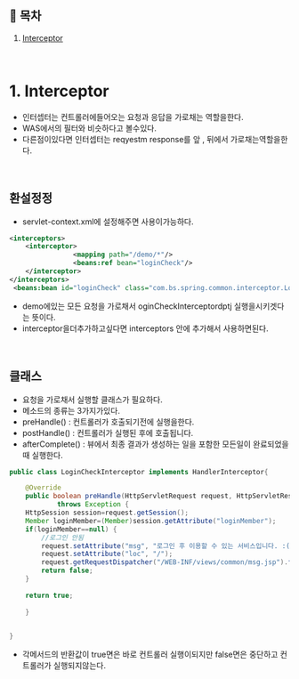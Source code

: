 ## 🔖 목차
1. [Interceptor](#1-Interceptor)<br/>




<br/>


# 1. Interceptor
- 인터셉터는 컨트롤러에들어오는 요청과 응답을 가로채는 역할을한다.
- WAS에서의 필터와 비슷하다고 볼수있다.
- 다른점이있다면 인터셉터는 reqyestm response를 앞 , 뒤에서 가로채는역할을한다.

<br/>

## 환설정정
- servlet-context.xml에 설정해주면 사용이가능하다.

```xml
<interceptors>
    <interceptor>
    	 		<mapping path="/demo/*"/>
    	 		<beans:ref bean="loginCheck"/>
    </interceptor>
</interceptors>
 <beans:bean id="loginCheck" class="com.bs.spring.common.interceptor.LoginCheckInterceptor"/>
```
- demo에있는 모든 요청을 가로채서 oginCheckInterceptordptj 실행을시키겟다는 뜻이다.
- interceptor을더추가하고싶다면 interceptors 안에 추가해서 사용하면된다.


<br/>

## 클래스
- 요청을 가로채서 실행할 클래스가 필요하다.
- 메소드의 종류는 3가지가있다.
-  preHandle() : 컨트롤러가 호출되기전에 실행을한다.
-  postHandle() : 컨트롤러가 실행된 후에 호출됩니다.
-  afterComplete() : 뷰에서 최종 결과가 생성하는 일을 포함한 모든일이 완료되었을때 실행한다.


```java
public class LoginCheckInterceptor implements HandlerInterceptor{

	@Override
	public boolean preHandle(HttpServletRequest request, HttpServletResponse response, Object handler)
			throws Exception {
	HttpSession session=request.getSession();
	Member loginMember=(Member)session.getAttribute("loginMember");
	if(loginMember==null) {
		//로그인 안됨
		request.setAttribute("msg", "로그인 후 이용할 수 있는 서비스입니다. :(");
		request.setAttribute("loc", "/");
		request.getRequestDispatcher("/WEB-INF/views/common/msg.jsp").forward(request, response);
		return false;
	}
	
	return true;
			
	}
	

}
```
- 각메서드의 반환값이 true면은 바로 컨트롤러 실행이되지만 false면은 중단하고 컨트롤러가 실행되지않는다.

<br/>




